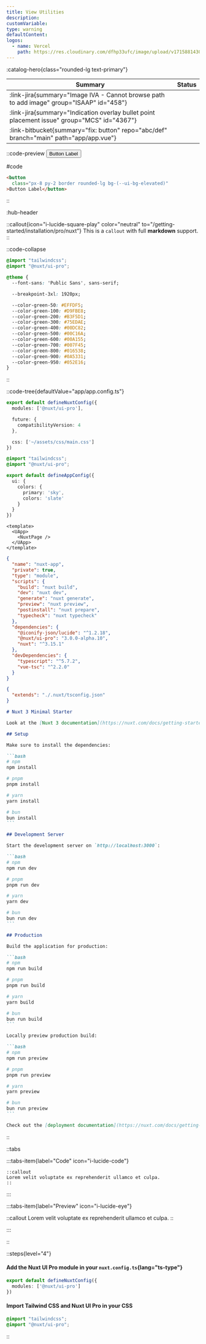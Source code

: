 ```yaml
---
title: View Utilities
description:
customVariable:
type: warning
defaultContent:
logos:
  - name: Vercel
    path: https://res.cloudinary.com/dfhp33ufc/image/upload/v1715881430/vercel_wordmark_dark_mhv8u8.svg
---
```


:catalog-hero{class="rounded-lg text-primary"}

| Summary                                                                                     | Status |
| ------------------------------------------------------------------------------------------- | ------ |
| :link-jira{summary="Image IVA - Cannot browse path to add image" group="ISAAP" id="458"}    |        |
| :link-jira{summary="Indication overlay bullet point placement issue" group="MCS" id="4367"} |        |
| :link-bitbucket{summary="fix: button" repo="abc/def" branch="main" path="app/app.vue"}     |        |

::code-preview
<button class="px-8 py-2 border rounded-lg bg-(--ui-bg-elevated)">
  Button Label
</button>

#code
```html
<button
  class="px-8 py-2 border rounded-lg bg-(--ui-bg-elevated)"
>Button Label</button>
```
::

:hub-header

::callout{icon="i-lucide-square-play" color="neutral" to="/getting-started/installation/pro/nuxt"}
This is a `callout` with full **markdown** support.
::

::code-collapse

```css [main.css]
@import "tailwindcss";
@import "@nuxt/ui-pro";

@theme {
  --font-sans: 'Public Sans', sans-serif;

  --breakpoint-3xl: 1920px;

  --color-green-50: #EFFDF5;
  --color-green-100: #D9FBE8;
  --color-green-200: #B3F5D1;
  --color-green-300: #75EDAE;
  --color-green-400: #00DC82;
  --color-green-500: #00C16A;
  --color-green-600: #00A155;
  --color-green-700: #007F45;
  --color-green-800: #016538;
  --color-green-900: #0A5331;
  --color-green-950: #052E16;
}
```

::

::code-tree{defaultValue="app/app.config.ts"}

```ts [nuxt.config.ts]
export default defineNuxtConfig({
  modules: ['@nuxt/ui-pro'],

  future: {
    compatibilityVersion: 4
  },

  css: ['~/assets/css/main.css']
})

```

```css [app/assets/css/main.css]
@import "tailwindcss";
@import "@nuxt/ui-pro";
```

```ts [app/app.config.ts]
export default defineAppConfig({
  ui: {
    colors: {
      primary: 'sky',
      colors: 'slate'
    }
  }
})
```

```vue [app/app.vue]
<template>
  <UApp>
    <NuxtPage />
  </UApp>
</template>
```

```json [package.json]
{
  "name": "nuxt-app",
  "private": true,
  "type": "module",
  "scripts": {
    "build": "nuxt build",
    "dev": "nuxt dev",
    "generate": "nuxt generate",
    "preview": "nuxt preview",
    "postinstall": "nuxt prepare",
    "typecheck": "nuxt typecheck"
  },
  "dependencies": {
    "@iconify-json/lucide": "^1.2.18",
    "@nuxt/ui-pro": "3.0.0-alpha.10",
    "nuxt": "^3.15.1"
  },
  "devDependencies": {
    "typescript": "^5.7.2",
    "vue-tsc": "^2.2.0"
  }
}
```

```json [tsconfig.json]
{
  "extends": "./.nuxt/tsconfig.json"
}
```

````md [README.md]
# Nuxt 3 Minimal Starter

Look at the [Nuxt 3 documentation](https://nuxt.com/docs/getting-started/introduction) to learn more.

## Setup

Make sure to install the dependencies:

```bash
# npm
npm install

# pnpm
pnpm install

# yarn
yarn install

# bun
bun install
```

## Development Server

Start the development server on `http://localhost:3000`:

```bash
# npm
npm run dev

# pnpm
pnpm run dev

# yarn
yarn dev

# bun
bun run dev
```

## Production

Build the application for production:

```bash
# npm
npm run build

# pnpm
pnpm run build

# yarn
yarn build

# bun
bun run build
```

Locally preview production build:

```bash
# npm
npm run preview

# pnpm
pnpm run preview

# yarn
yarn preview

# bun
bun run preview
```

Check out the [deployment documentation](https://nuxt.com/docs/getting-started/deployment) for more information.
````

::

::tabs

:::tabs-item{label="Code" icon="i-lucide-code"}

```mdc
::callout
Lorem velit voluptate ex reprehenderit ullamco et culpa.
::
```

:::

:::tabs-item{label="Preview" icon="i-lucide-eye"}

::callout
Lorem velit voluptate ex reprehenderit ullamco et culpa.
::

:::

::

::steps{level="4"}

#### Add the Nuxt UI Pro module in your `nuxt.config.ts`{lang="ts-type"}

```ts [nuxt.config.ts]
export default defineNuxtConfig({
  modules: ['@nuxt/ui-pro']
})
```

#### Import Tailwind CSS and Nuxt UI Pro in your CSS

```css [assets/css/main.css]
@import "tailwindcss";
@import "@nuxt/ui-pro";
```

::
